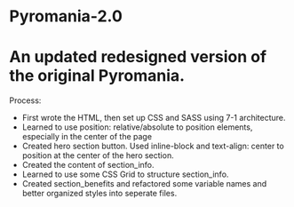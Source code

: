 # Pyromania-2.0
An updated redesigned version of the original Pyromania.
=============================================================
Process:

- First wrote the HTML, then set up CSS and SASS using 7-1 architecture.
- Learned to use position: relative/absolute to position elements, especially in the center of the page
- Created hero section button. Used inline-block and text-align: center to position at the center of the hero section.
- Created the content of section_info.
- Learned to use some CSS Grid to structure section_info.
- Created section_benefits and refactored some variable names and better organized styles into seperate files.

